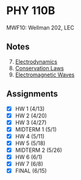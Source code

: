 # PHY 110B
MWF10: Wellman 202, LEC
## Notes
7. [Electrodynamics](../notes/electrodynamics.md)
8. [Conservation Laws](../notes/conservation-laws.md)
9. [Electromagnetic Waves](../notes/electromagnetic-waves.md)
## Assignments
- [x] HW 1 (4/13)
- [x] HW 2 (4/20)
- [x] HW 3 (4/27)
- [x] MIDTERM 1 (5/1)
- [x] HW 4 (5/11)
- [x] HW 5 (5/18)
- [x] MIDTERM 2 (5/26)
- [x] HW 6 (6/1)
- [x] HW 7 (6/8)
- [x] FINAL (6/15)